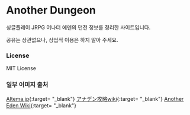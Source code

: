 # Another Dungeon

싱글플레이 JRPG 어나더 에덴의 던전 정보를 정리한 사이트입니다.

공유는 상관없으나, 상업적 이용은 하지 말아 주세요.


### License

MIT License

### 일부 이미지 출처

[Altema.jp](https://altema.jp/anaden/){:target= "_blank"}
[アナデン攻略wiki](https://anaden.gorillawiki.jp/){:target= "_blank"}
[Another Eden Wiki](https://anothereden.miraheze.org/wiki/Another_Eden_Wiki){:target= "_blank"}